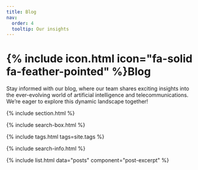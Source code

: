 ```yaml
---
title: Blog
nav:
  order: 4
  tooltip: Our insights
---
```


# {% include icon.html icon="fa-solid fa-feather-pointed" %}Blog

Stay informed with our blog, where our team shares exciting insights into the ever-evolving world of artificial intelligence and telecommunications. We’re eager to explore this dynamic landscape together!

{% include section.html %}

{% include search-box.html %}

{% include tags.html tags=site.tags %}

{% include search-info.html %}

{% include list.html data="posts" component="post-excerpt" %}
